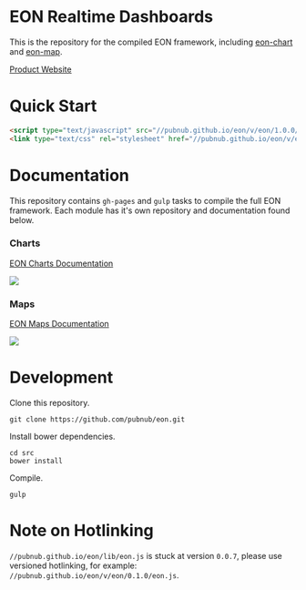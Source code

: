 # EON Realtime Dashboards

This is the repository for the compiled EON framework, including [eon-chart](https://github.com/pubnub/eon-chart) and [eon-map](https://github.com/pubnub/eon-map).

[Product Website](http://pubnub.com/developers/eon/)

# Quick Start

```html
<script type="text/javascript" src="//pubnub.github.io/eon/v/eon/1.0.0/eon.js"></script>
<link type="text/css" rel="stylesheet" href="//pubnub.github.io/eon/v/eon/1.0.0/eon.css" />
```

# Documentation

This repository contains ```gh-pages``` and ```gulp``` tasks to compile the full EON framework. Each module has it's own repository and documentation found below.

### Charts

<a href="https://github.com/pubnub/eon-chart">

EON Charts Documentation

<img src="https://github.com/pubnub/eon/blob/gh-pages/media/charts.gif"/>
</a>

### Maps

<a href="https://github.com/pubnub/eon-map">

EON Maps Documentation

<img src="https://github.com/pubnub/eon/blob/gh-pages/media/maps.gif"/>
</a>

# Development

Clone this repository.

```
git clone https://github.com/pubnub/eon.git
```

Install bower dependencies.

```
cd src
bower install
```

Compile.

```
gulp
```

# Note on Hotlinking

```//pubnub.github.io/eon/lib/eon.js``` is stuck at version ```0.0.7```, please use versioned hotlinking, for example: ```//pubnub.github.io/eon/v/eon/0.1.0/eon.js```.
